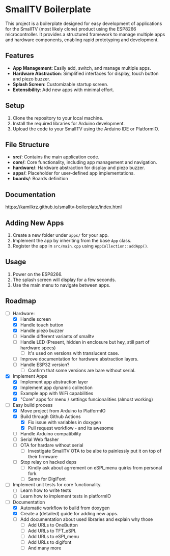 # SmallTV Boilerplate

This project is a boilerplate designed for easy development of applications for the SmallTV (most likely clone) product using the ESP8266 microcontroller. It provides a structured framework to manage multiple apps and hardware components, enabling rapid prototyping and development.

## Features
- **App Management**: Easily add, switch, and manage multiple apps.
- **Hardware Abstraction**: Simplified interfaces for display, touch button and piezo buzzer.
- **Splash Screen**: Customizable startup screen.
- **Extensibility**: Add new apps with minimal effort.

## Setup
1. Clone the repository to your local machine.
2. Install the required libraries for Arduino development.
3. Upload the code to your SmallTV using the Arduino IDE or PlatformIO.

## File Structure
- **src/**: Contains the main application code.
- **core/**: Core functionality, including app management and navigation.
- **hardware/**: Hardware abstraction for display and piezo buzzer.
- **apps/**: Placeholder for user-defined app implementations.
- **boards/**: Boards definition

## Documentation
https://kamilkrz.github.io/smalltv-boilerplate/index.html

## Adding New Apps
1. Create a new folder under `apps/` for your app.
2. Implement the app by inheriting from the base `App` class.
3. Register the app in `src/main.cpp` using `AppCollection::addApp()`.

## Usage
1. Power on the ESP8266.
2. The splash screen will display for a few seconds.
3. Use the main menu to navigate between apps.

## Roadmap
- [ ] Hardware:
  - [x] Handle screen
  - [x] Handle touch button
  - [x] Handle piezo buzzer
  - [ ] Handle different variants of smalltv
  - [ ] Handle LED (Present, hidden in enclosure but hey, still part of hardware specs)
    - [ ] It's used on versions with translucent case. 
  - [ ] Improve documentation for hardware abstraction layers.
  - [ ] Handle ESP32 version?
    - [ ] Confirm that some versions are bare without serial. 
- [x] Implement Apps
  - [x] Implement app abstraction layer
  - [x] Implement app dynamic collection
  - [x] Example app with WiFi capabilities
  - [X] "Core" apps for menu / settings funcionalities (almost working) 
- [ ] Easy build process 
  - [x] Move project from Arduino to PlatformIO
  - [x] Build through Github Actions
    - [x] Fix issue with variables in doxygen
    - [x] Pull request workflow - and its awesome
  - [ ] Handle Arduino compatibility
  - [ ] Serial Web flasher
  - [ ] OTA for hardare without serial
    - [ ] Investigate SmallTV OTA to be albe to painlessly put it on top of their firmware
  - [ ] Stop relay on hacked deps
    - [ ] Kindly ask about agrrement on eSPI_menu quirks from personal fork
    - [ ] Same for DigiFont
- [ ] Implement unit tests for core functionality.
  - [ ] Learn how to write tests
  - [ ] Learn how to implement tests in platformIO
- [ ] Documentation
  - [x] Automatic workflow to build from doxygen
  - [x] Create a (detailed) guide for adding new apps.
  - [ ] Add documentation about used libraries and explain why those
    - [ ] Add URLs to OneButton 
    - [ ] Add URLs to TFT_eSPI.
    - [ ] Add URLs to eSPI_menu
    - [ ] Add URLs to digifont
    - [ ] And many more
